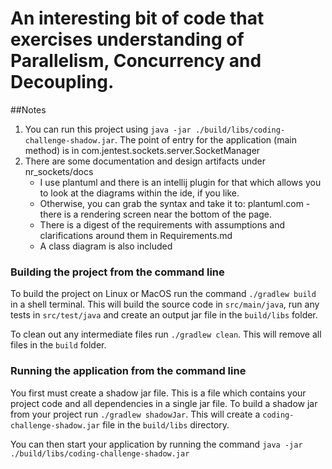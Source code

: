 # An interesting bit of code that exercises understanding of Parallelism, Concurrency and Decoupling.

##Notes

1.  You can run this project using `java -jar ./build/libs/coding-challenge-shadow.jar`.  The point of entry for the application (main method) is in com.jentest.sockets.server.SocketManager
2.  There are some documentation and design artifacts under nr_sockets/docs
    - I use plantuml and there is an intellij plugin for that which allows you to look at the diagrams within the ide, if you like.
    - Otherwise, you can grab the syntax and take it to: plantuml.com - there is a rendering screen near the bottom of the page.
    - There is a digest of the requirements with assumptions and clarifications around them in Requirements.md
    - A class diagram is also included 
    
            
### Building the project from the command line

To build the project on Linux or MacOS run the command `./gradlew build` in a shell terminal.  This will build the source code in
`src/main/java`, run any tests in `src/test/java` and create an output
jar file in the `build/libs` folder.

To clean out any intermediate files run `./gradlew clean`.  This will
remove all files in the `build` folder.


### Running the application from the command line

You first must create a shadow jar file.  This is a file which contains your project code and all dependencies in a single jar file.  To build a shadow jar from your project run `./gradlew shadowJar`.  This will create a `coding-challenge-shadow.jar` file in the `build/libs` directory.

You can then start your application by running the command
`java -jar ./build/libs/coding-challenge-shadow.jar`


